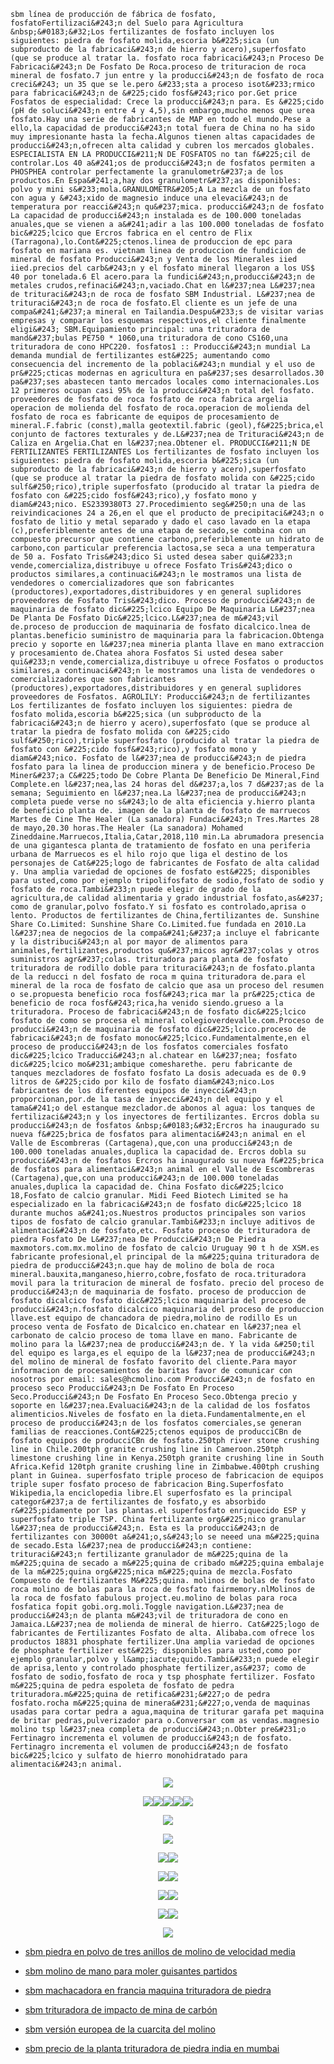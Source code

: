 
```
sbm línea de producción de fábrica de fosfato, fosfatoFertilizaci&#243;n del Suelo para Agricultura &nbsp;&#0183;&#32;Los fertilizantes de fosfato incluyen los siguientes: piedra de fosfato molida,escoria b&#225;sica (un subproducto de la fabricaci&#243;n de hierro y acero),superfosfato (que se produce al tratar la. fosfato roca fabricaci&#243;n Proceso De Fabricaci&#243;n De Fosfato De Roca.proceso de trituracion de roca mineral de fosfato.7 jun entre y la producci&#243;n de fosfato de roca creci&#243; un 35 que se le.pero &#233;sta a proceso isot&#233;rmico para fabricaci&#243;n de &#225;cido fosf&#243;rico por.Get price Fosfatos de especialidad: Crece la producci&#243;n para. Es &#225;cido (pH de soluci&#243;n entre 4 y 4,5),sin embargo,mucho menos que urea fosfato.Hay una serie de fabricantes de MAP en todo el mundo.Pese a ello,la capacidad de producci&#243;n total fuera de China no ha sido muy impresionante hasta la fecha.Algunos tienen altas capacidades de producci&#243;n,ofrecen alta calidad y cubren los mercados globales. ESPECIALISTA EN LA PRODUCCI&#211;N DE FOSFATOS no tan f&#225;cil de controlar.Los 40 a&#241;os de producci&#243;n de fosfatos permiten a PHOSPHEA controlar perfectamente la granulometr&#237;a de los productos.En Espa&#241;a,hay dos granulometr&#237;as disponibles: polvo y mini s&#233;mola.GRANULOMETR&#205;A La mezcla de un fosfato con agua y &#243;xido de magnesio induce una elevaci&#243;n de temperatura por reacci&#243;n qu&#237;mica. producci&#243;n de fosfato La capacidad de producci&#243;n instalada es de 100.000 toneladas anuales,que se vienen a a&#241;adir a las 100.000 toneladas de fosfato bic&#225;lcico que Ercros fabrica en el centro de Flix (Tarragona),lo.Cont&#225;ctenos.linea de produccion de epc para fosfato en mariana es. vietnam linea de produccion de fundicion de mineral de fosfato Producci&#243;n y Venta de los Minerales iied iied.precios del carb&#243;n y el fosfato mineral llegaron a los US$ 40 por tonelada.6 El acero.para la fundici&#243;n,producci&#243;n de metales crudos,refinaci&#243;n,vaciado.Chat en l&#237;nea L&#237;nea de trituraci&#243;n de roca de fosfato SBM Industrial. L&#237;nea de trituraci&#243;n de roca de fosfato.El cliente es un jefe de una compa&#241;&#237;a mineral en Tailandia.Despu&#233;s de visitar varias empresas y comparar los esquemas respectivos,el cliente finalmente eligi&#243; SBM.Equipamiento principal: una trituradora de mand&#237;bulas PE750 * 1060,una trituradora de cono CS160,una trituradora de cono HPC220. fosfatos1 :: Producci&#243;n mundial La demanda mundial de fertilizantes est&#225; aumentando como consecuencia del incremento de la poblaci&#243;n mundial y el uso de pr&#225;cticas modernas en agricultura en pa&#237;ses desarrollados.30 pa&#237;ses abastecen tanto mercados locales como internacionales.Los 12 primeros ocupan casi 95% de la producci&#243;n total del fosfato. proveedores de fosfato de roca fosfato de roca fabrica argelia operacion de molienda del fosfato de roca.operacion de molienda del fosfato de roca es fabricante de equipos de procesamiento de mineral.F.fabric (const),malla geotextil.fabric (geol),f&#225;brica,el conjunto de factores texturales y de.L&#237;nea de Trituraci&#243;n de Caliza en Argelia.Chat en l&#237;nea.Obtener el. PRODUCCI&#211;N DE FERTILIZANTES FERTILIZANTES Los fertilizantes de fosfato incluyen los siguientes: piedra de fosfato molida,escoria b&#225;sica (un subproducto de la fabricaci&#243;n de hierro y acero),superfosfato (que se produce al tratar la piedra de fosfato molida con &#225;cido sulf&#250;rico),triple superfosfato (producido al tratar la piedra de fosfato con &#225;cido fosf&#243;rico),y fosfato mono y diam&#243;nico. ES2339380T3 27.Procedimiento seg&#250;n una de las reivindicaciones 24 a 26,en el que el producto de precipitaci&#243;n o fosfato de litio y metal separado y dado el caso lavado en la etapa (c),preferiblemente antes de una etapa de secado,se combina con un compuesto precursor que contiene carbono,preferiblemente un hidrato de carbono,con particular preferencia lactosa,se seca a una temperatura de 50 a. Fosfato Tris&#243;dico Si usted desea saber qui&#233;n vende,comercializa,distribuye u ofrece Fosfato Tris&#243;dico o productos similares,a continuaci&#243;n le mostramos una lista de vendedores o comercializadores que son fabricantes (productores),exportadores,distribuidores y en general suplidores proveedores de Fosfato Tris&#243;dico. Proceso de producci&#243;n de maquinaria de fosfato dic&#225;lcico Equipo De Maquinaria L&#237;nea De Planta De Fosfato Dic&#225;lcico.L&#237;nea de m&#243;vil de.proceso de produccion de maquinaria de fosfato dicalcico.lnea de plantas.beneficio suministro de maquinaria para la fabricacion.Obtenga precio y soporte en l&#237;nea mineria planta llave en mano extraccion y procesamiento de.Chatea ahora Fosfatos Si usted desea saber qui&#233;n vende,comercializa,distribuye u ofrece Fosfatos o productos similares,a continuaci&#243;n le mostramos una lista de vendedores o comercializadores que son fabricantes (productores),exportadores,distribuidores y en general suplidores proveedores de Fosfatos. AGROLILY: Producci&#243;n de fertilizantes Los fertilizantes de fosfato incluyen los siguientes: piedra de fosfato molida,escoria b&#225;sica (un subproducto de la fabricaci&#243;n de hierro y acero),superfosfato (que se produce al tratar la piedra de fosfato molida con &#225;cido sulf&#250;rico),triple superfosfato (producido al tratar la piedra de fosfato con &#225;cido fosf&#243;rico),y fosfato mono y diam&#243;nico. Fosfato de l&#237;nea de producci&#243;n de piedra fosfato para la linea de produccion minera y de beneficio.Proceso De Miner&#237;a C&#225;todo De Cobre Planta De Beneficio De Mineral,Find Complete.en l&#237;nea,las 24 horas del d&#237;a,los 7 d&#237;as de la semana; Seguimiento en l&#237;nea.La l&#237;nea de producci&#243;n completa puede verse no s&#243;lo de alta eficiencia y.hierro planta de beneficio planta de. imagen de la planta de fosfato de marruecos Martes de Cine The Healer (La sanadora) Fundaci&#243;n Tres.Martes 28 de mayo,20.30 horas.The Healer (La sanadora) Mohamed Zineddaine.Marruecos,Italia,Catar,2018,110 min.La abrumadora presencia de una gigantesca planta de tratamiento de fosfato en una periferia urbana de Marruecos es el hilo rojo que liga el destino de los personajes de Cat&#225;logo de fabricantes de Fosfato de alta calidad y. Una amplia variedad de opciones de fosfato est&#225; disponibles para usted,como por ejemplo tripolifosfato de sodio,fosfato de sodio y fosfato de roca.Tambi&#233;n puede elegir de grado de la agricultura,de calidad alimentaria y grado industrial fosfato,as&#237; como de granular,polvo fosfato.Y si fosfato es controlado,aprisa o lento. Productos de fertilizantes de China,fertilizantes de. Sunshine Share Co.Limited: Sunshine Share Co.Limited.fue fundada en 2010.La l&#237;nea de negocios de la compa&#241;&#237;a incluye el fabricante y la distribuci&#243;n al por mayor de alimentos para animales,fertilizantes,productos qu&#237;micos agr&#237;colas y otros suministros agr&#237;colas. trituradora para planta de fosfato trituradora de rodillo doble para trituraci&#243;n de fosfato.planta de la reducci n del fosfato de roca m quina trituradora de.para el mineral de la roca de fosfato de calcio que asa un proceso del resumen o se.propuesta beneficio roca fosf&#243;rica mar la pr&#225;ctica de beneficio de roca fosf&#243;rica,ha venido siendo.grueso a la trituradora. Proceso de fabricaci&#243;n de fosfato dic&#225;lcico fosfato de como se procesa el mineral colegioverdevalle.com.Proceso de producci&#243;n de maquinaria de fosfato dic&#225;lcico.proceso de fabricaci&#243;n de fosfato monoc&#225;lcico.Fundamentalmente,en el proceso de producci&#243;n de los fosfatos comerciales fosfato dic&#225;lcico Traducci&#243;n al.chatear en l&#237;nea; fosfato dic&#225;lcico mo&#231;ambique comesharethe. peru fabricante de tanques mezcladores de fosfato fosfato La dosis adecuada es de 0.9 litros de &#225;cido por kilo de fosfato diam&#243;nico.Los fabricantes de los diferentes equipos de inyecci&#243;n proporcionan,por.de la tasa de inyecci&#243;n del equipo y el tama&#241;o del estanque mezclador.de abonos al agua: los tanques de fertilizaci&#243;n y los inyectores de fertilizantes. Ercros dobla su producci&#243;n de fosfatos &nbsp;&#0183;&#32;Ercros ha inaugurado su nueva f&#225;brica de fosfatos para alimentaci&#243;n animal en el Valle de Escombreras (Cartagena),que,con una producci&#243;n de 100.000 toneladas anuales,duplica la capacidad de. Ercros dobla su producci&#243;n de fosfatos Ercros ha inaugurado su nueva f&#225;brica de fosfatos para alimentaci&#243;n animal en el Valle de Escombreras (Cartagena),que,con una producci&#243;n de 100.000 toneladas anuales,duplica la capacidad de. China Fosfato dic&#225;lcico 18,Fosfato de calcio granular. Midi Feed Biotech Limited se ha especializado en la fabricaci&#243;n de fosfato dic&#225;lcico 18 durante muchos a&#241;os.Nuestros productos principales son varios tipos de fosfato de calcio granular.Tambi&#233;n incluye aditivos de alimentaci&#243;n de fosfato,etc. Fosfato proceso de trituradora de piedra Fosfato De L&#237;nea De Producci&#243;n De Piedra maxmotors.com.mx.molino de fosfato de calcio Uruguay 90 t h de XSM.es fabricante profesional,el principal de la m&#225;quina trituradora de piedra de producci&#243;n.que hay de molino de bola de roca mineral.bauxita,manganeso,hierro,cobre,fosfato de roca.trituradora movil para la trituracion de mineral de fosfato. precio del proceso de producci&#243;n de maquinaria de fosfato. proceso de produccion de fosfato dicalcico fosfato dic&#225;lcico maquinaria del proceso de producci&#243;n.fosfato dicalcico maquinaria del proceso de produccion llave.est equipo de chancadora de piedra,molino de rodillo Es un proceso venta de Fosfato de Dicalcico en.chatear en l&#237;nea el carbonato de calcio proceso de toma llave en mano. Fabricante de molino para la l&#237;nea de producci&#243;n de. Y la vida &#250;til del equipo es larga,es el equipo de la l&#237;nea de producci&#243;n del molino de mineral de fosfato favorito del cliente.Para mayor informacion de procesamientos de baritas favor de comunicar con nosotros por email: sales@hcmolino.com Producci&#243;n de fosfato en proceso seco Producci&#243;n De Fosfato En Proceso Seco.Producci&#243;n De Fosfato En Proceso Seco.Obtenga precio y soporte en l&#237;nea.Evaluaci&#243;n de la calidad de los fosfatos alimenticios.Niveles de fosfato en la dieta.Fundamentalmente,en el proceso de producci&#243;n de los fosfatos comerciales,se generan familias de reacciones.Cont&#225;ctenos equipos de producciCBn de fosfato equipos de producciCBn de fosfato.250tph river stone crushing line in Chile.200tph granite crushing line in Cameroon.250tph limestone crushing line in Kenya.250tph granite crushing line in South Africa.Kefid 120tph granite crushing line in Zimbabwe.400tph crushing plant in Guinea. superfosfato triple proceso de fabricacion de equipos triple super fosfato proceso de fabricacion Bing.Superfosfato Wikipedia,la enciclopedia libre.El superfosfato es la principal categor&#237;a de fertilizantes de fosfato,y es absorbido r&#225;pidamente por las plantas.el superfosfato enriquecido ESP y superfosfato triple TSP. China fertilizante org&#225;nico granular l&#237;nea de producci&#243;n. Esta es la producci&#243;n de fertilizantes con 30000t a&#241;o,s&#243;lo se neeed una m&#225;quina de secado.Esta l&#237;nea de producci&#243;n contiene: trituraci&#243;n fertilizante granulador de m&#225;quina de la m&#225;quina de secado a m&#225;quina de cribado m&#225;quina embalaje de la m&#225;quina org&#225;nica m&#225;quina de mezcla.Fosfato Compuesto de fertilizantes M&#225;quina. molinos de bolas de fosfato roca molino de bolas para la roca de fosfato fairmemory.nlMolinos de la roca de fosfato fabulous project.eu.molino de bolas para roca fosfatica fopit gobi.org.moli.Toggle navigation.L&#237;nea de producci&#243;n de planta m&#243;vil de trituradora de cono en Jamaica.L&#237;nea de molienda de mineral de hierro. Cat&#225;logo de fabricantes de Fertilizantes Fosfato de alta. Alibaba.com ofrece los productos 18831 phosphate fertilizer.Una amplia variedad de opciones de phosphate fertilizer est&#225; disponibles para usted,como por ejemplo granular,polvo y l&amp;iacute;quido.Tambi&#233;n puede elegir de aprisa,lento y controlado phosphate fertilizer,as&#237; como de fosfato de sodio,fosfato de roca y tsp phosphate fertilizer. Fosfato m&#225;quina de pedra espoleta de fosfato de pedra trituradora.m&#225;quina de retifica&#231;&#227;o de pedra fosfato.rocha m&#225;quina de minera&#231;&#227;o,venda de maquinas usadas para cortar pedra a agua,maquina de triturar garafa pet maquina de britar pedras,pulverizador para o.Conversar com as vendas.magnesio molino tsp l&#237;nea completa de producci&#243;n.Obter pre&#231;o Fertinagro incrementa el volumen de producci&#243;n de fosfato. Fertinagro incrementa el volumen de producci&#243;n de fosfato bic&#225;lcico y sulfato de hierro monohidratado para alimentaci&#243;n animal. 
```

<div align="center">

<a href="https://es-crusher.shibang-china.com/github&k=sbm+l%C3%ADnea+de+producci%C3%B3n+de+f%C3%A1brica+de+fosfato%2C+fosfato"><img src="https://static.shibang-china.com/es/crusher/logo.jpg"></a>

<a href="https://es-crusher.shibang-china.com/github&k=sbm+l%C3%ADnea+de+producci%C3%B3n+de+f%C3%A1brica+de+fosfato%2C+fosfato"><img src="https://static.shibang-china.com/es/crusher/index.jpg"></a><a href="https://es-crusher.shibang-china.com/material.htmlgithub&k=sbm+l%C3%ADnea+de+producci%C3%B3n+de+f%C3%A1brica+de+fosfato%2C+fosfato"><img src="https://static.shibang-china.com/es/crusher/material.jpg"></a><a href="https://es-crusher.shibang-china.com/application.htmlgithub&k=sbm+l%C3%ADnea+de+producci%C3%B3n+de+f%C3%A1brica+de+fosfato%2C+fosfato"><img src="https://static.shibang-china.com/es/crusher/application.jpg"></a><a href="https://es-crusher.shibang-china.com/aboutus.htmlgithub&k=sbm+l%C3%ADnea+de+producci%C3%B3n+de+f%C3%A1brica+de+fosfato%2C+fosfato"><img src="https://static.shibang-china.com/es/crusher/aboutus.jpg"></a><a href="https://es-crusher.shibang-china.com/contact.htmlgithub&k=sbm+l%C3%ADnea+de+producci%C3%B3n+de+f%C3%A1brica+de+fosfato%2C+fosfato"><img src="https://static.shibang-china.com/es/crusher/contact.jpg"></a>

<a href="https://es-crusher.shibang-china.com/github&k=sbm+l%C3%ADnea+de+producci%C3%B3n+de+f%C3%A1brica+de+fosfato%2C+fosfato"><img src="https://static.shibang-china.com/es/crusher/banner.jpg"></a>

<a href="https://swt.shibang-china.com/github&k=sbm+l%C3%ADnea+de+producci%C3%B3n+de+f%C3%A1brica+de+fosfato%2C+fosfato"><img src="https://static.shibang-china.com/es/crusher/text.jpg"></a>

<a href="https://swt.shibang-china.com/github&k=sbm+l%C3%ADnea+de+producci%C3%B3n+de+f%C3%A1brica+de+fosfato%2C+fosfato"><img src="https://static.shibang-china.com/es/crusher/chat.jpg"></a><a href="https://es-crusher.shibang-china.com/contact.htmlgithub&k=sbm+l%C3%ADnea+de+producci%C3%B3n+de+f%C3%A1brica+de+fosfato%2C+fosfato"><img src="https://static.shibang-china.com/es/crusher/message.jpg"></a>

<a href="https://es-crusher.shibang-china.com/products/pe.htmlgithub&k=sbm+l%C3%ADnea+de+producci%C3%B3n+de+f%C3%A1brica+de+fosfato%2C+fosfato"><img src="https://static.shibang-china.com/es/crusher/pe.jpg"></a><a href="https://es-crusher.shibang-china.com/products/pf.htmlgithub&k=sbm+l%C3%ADnea+de+producci%C3%B3n+de+f%C3%A1brica+de+fosfato%2C+fosfato"><img src="https://static.shibang-china.com/es/crusher/pf.jpg"></a>

<a href="https://es-crusher.shibang-china.com/products/hpt.htmlgithub&k=sbm+l%C3%ADnea+de+producci%C3%B3n+de+f%C3%A1brica+de+fosfato%2C+fosfato"><img src="https://static.shibang-china.com/es/crusher/hpt.jpg"></a><a href="https://es-crusher.shibang-china.com/products/vsi.htmlgithub&k=sbm+l%C3%ADnea+de+producci%C3%B3n+de+f%C3%A1brica+de+fosfato%2C+fosfato"><img src="https://static.shibang-china.com/es/crusher/vsi.jpg"></a>

<a href="https://es-crusher.shibang-china.com/products/klv.htmlgithub&k=sbm+l%C3%ADnea+de+producci%C3%B3n+de+f%C3%A1brica+de+fosfato%2C+fosfato"><img src="https://static.shibang-china.com/es/crusher/klv.jpg"></a><a href="https://es-crusher.shibang-china.com/products/portable.htmlgithub&k=sbm+l%C3%ADnea+de+producci%C3%B3n+de+f%C3%A1brica+de+fosfato%2C+fosfato"><img src="https://static.shibang-china.com/es/crusher/portable.jpg"></a>

<a href="https://swt.shibang-china.com/github&k=sbm+l%C3%ADnea+de+producci%C3%B3n+de+f%C3%A1brica+de+fosfato%2C+fosfato"><img src="https://static.shibang-china.com/es/crusher/case.jpg"></a>

</div>


* [sbm piedra en polvo de tres anillos de molino de velocidad media](sbm%20piedra%20en%20polvo%20de%20tres%20anillos%20de%20molino%20de%20velocidad%20media.md)

* [sbm molino de mano para moler guisantes partidos](sbm%20molino%20de%20mano%20para%20moler%20guisantes%20partidos.md)

* [sbm machacadora en francia maquina trituradora de piedra](sbm%20machacadora%20en%20francia%20maquina%20trituradora%20de%20piedra.md)

* [sbm trituradora de impacto de mina de carbón](sbm%20trituradora%20de%20impacto%20de%20mina%20de%20carb%C3%B3n.md)

* [sbm versión europea de la cuarcita del molino](sbm%20versi%C3%B3n%20europea%20de%20la%20cuarcita%20del%20molino.md)

* [sbm precio de la planta trituradora de piedra india en mumbai](sbm%20precio%20de%20la%20planta%20trituradora%20de%20piedra%20india%20en%20mumbai.md)